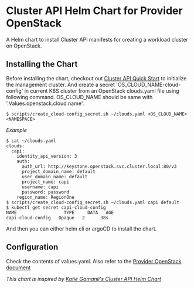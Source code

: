 # Cluster API Helm Chart for Provider OpenStack

A Helm chart to install Cluster API manifests for creating a workload cluster on OpenStack.

## Installing the Chart

Before installing the chart, checkout out [Cluster API Quick Start](https://cluster-api.sigs.k8s.io/user/quick-start.html) to initialize the management cluster.
And create a secret 'OS_CLOUD_NAME-cloud-config' in current K8S cluster from an OpenStack clouds.yaml file using following command. OS_CLOUD_NAME should be same with '.Values.openstack.cloud.name'.
```
$ scripts/create_cloud-config_secret.sh ~/clouds.yaml <OS_CLOUD_NAME> <NAMESPACE>
```
*Example*
```
$ cat ~/clouds.yaml
clouds:
  capi:
    identity_api_version: 3
    auth:
      auth_url: http://keystone.openstack.svc.cluster.local:80/v3
      project_domain_name: default
      user_domain_name: default
      project_name: capi
      username: capi
      password: password
    region_name: RegionOne
$ scripts/create_cloud-config_secret.sh ~/clouds.yaml capi default
$ kubectl get secret capi-cloud-config
NAME                  TYPE     DATA   AGE
capi-cloud-config   Opaque   2      38s
```
And then you can either helm cli or argoCD to install the chart.

## Configuration
Check the contents of values.yaml. Also refer to the [Provider OpenStack document](https://github.com/kubernetes-sigs/cluster-api-provider-openstack/blob/master/docs/configuration.md)

*This chart is inspired by [Katie Gamanji's Cluster API Helm Chart](https://github.com/kgamanji/cluster-api-helm-chart)*

